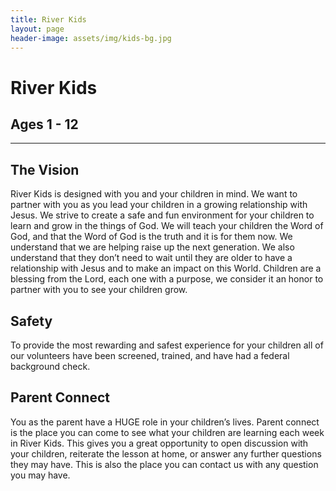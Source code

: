```yaml
---
title: River Kids
layout: page
header-image: assets/img/kids-bg.jpg
---
```


<div class="container text-center">
    <div class="row justify-content-center">
        <div class="col-sm-8 col-sm-offset-2">
            <h1>River Kids</h1>
            <h2>Ages 1 - 12</h2>
            <hr>
        </div>
    </div>
</div>
<div class="container">
    <div class="row justify-content-center">
        <div class="col-sm-8 col-sm-offset-2">
            <h2 class="text-center">The Vision</h2>
            <p>River Kids is designed with you and your children in mind. We want to partner with you as you lead your children in a growing relationship with Jesus. We strive to create a safe and fun environment for your children to learn and grow in the things of God. We will teach your children the Word of God, and that the Word of God is the truth and it is for them now. We understand that we are helping raise up the next generation. We also understand that they don’t need to wait until they are older to have a relationship with Jesus and to make an impact on this World. Children are a blessing from the Lord, each one with a purpose, we consider it an honor to partner with you to see your children grow.</p>
            <h2 class="text-center">Safety</h2>
            <p>
            To provide the most rewarding and safest experience for your children all of our volunteers have been screened, trained, and have had a federal background check.
            </p>
            <h2 class="text-center">Parent Connect</h2>
            <p>
            You as the parent have a HUGE role in your children’s lives. Parent connect is the place you can come to see what your children are learning each week in River Kids. This gives you a great opportunity to open discussion with your children, reiterate the lesson at home, or answer any further questions they may have. This is also the place you can contact us with any question you may have.
            </p>
        </div>
    </div>
</div>
